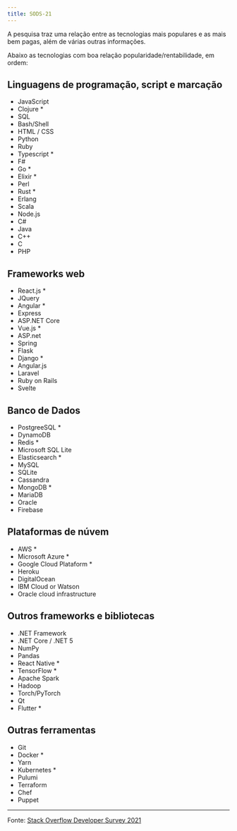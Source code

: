 ```yaml
---
title: SODS-21
---
```


A pesquisa traz uma relação entre as tecnologias mais populares e as mais bem pagas, além de várias outras informações. 

Abaixo as tecnologias com boa relação popularidade/rentabilidade, em ordem:

## Linguagens de programação, script e marcação

- JavaScript
- Clojure *
- SQL
- Bash/Shell
- HTML / CSS
- Python
- Ruby
- Typescript *
- F#
- Go *
- Elixir *
- Perl
- Rust *
- Erlang
- Scala
- Node.js
- C#
- Java
- C++
- C
- PHP

## Frameworks web

- React.js *
- JQuery
- Angular *
- Express
- ASP.NET Core
- Vue.js *
- ASP.net
- Spring
- Flask
- Django *
- Angular.js
- Laravel
- Ruby on Rails
- Svelte

## Banco de Dados

- PostgreeSQL *
- DynamoDB
- Redis *
- Microsoft SQL Lite
- Elasticsearch *
- MySQL
- SQLite
- Cassandra
- MongoDB *
- MariaDB
- Oracle
- Firebase

## Plataformas de núvem

- AWS *
- Microsoft Azure *
- Google Cloud Plataform *
- Heroku
- DigitalOcean
- IBM Cloud or Watson
- Oracle cloud infrastructure

## Outros frameworks e bibliotecas

- .NET Framework
- .NET Core / .NET 5
- NumPy
- Pandas
- React Native *
- TensorFlow *
- Apache Spark
- Hadoop
- Torch/PyTorch
- Qt
- Flutter *

## Outras ferramentas

- Git
- Docker *
- Yarn
- Kubernetes *
- Pulumi
- Terraform
- Chef
- Puppet

---

Fonte: [Stack Overflow Developer Survey 2021](https://insights.stackoverflow.com/survey/2021#technology-learning-problem-solving)